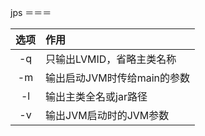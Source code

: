 jps
＝＝＝

|选项|作用|
|:-:|:-|
|-q|只输出LVMID，省略主类名称|
|-m|输出启动JVM时传给main的参数|
|-l|输出主类全名或jar路径|
|-v|输出JVM启动时的JVM参数|
